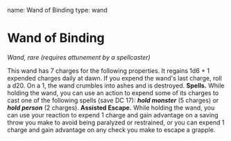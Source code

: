 name: Wand of Binding
type: wand

# Wand of Binding
_Wand, rare (requires attunement by a spellcaster)_

This wand has 7 charges for the following properties. It regains 1d6 + 1 expended charges daily at dawn. If you expend the wand's last charge, roll a d20. On a 1, the wand crumbles into ashes and is destroyed.
**Spells.** While holding the wand, you can use an action to expend some of its charges to cast one of the following spells (save DC 17): **_hold monster_** (5 charges) or **_hold person_** (2 charges).
**Assisted Escape.** While holding the wand, you can use your reaction to expend 1 charge and gain advantage on a saving throw you make to avoid being paralyzed or restrained, or you can expend 1 charge and gain advantage on any check you make to escape a grapple.
